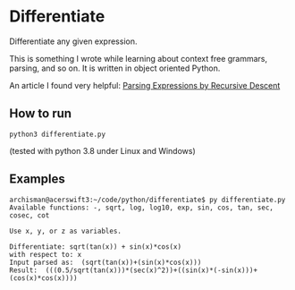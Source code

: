 # Differentiate

Differentiate any given expression.

This is something I wrote while learning about context free grammars, parsing, and so on. It is written in object oriented Python.

An article I found very helpful: [Parsing Expressions by Recursive Descent](https://www.engr.mun.ca/~theo/Misc/exp_parsing.htm)

## How to run

`python3 differentiate.py`

(tested with python 3.8 under Linux and Windows)

## Examples

    archisman@acerswift3:~/code/python/differentiate$ py differentiate.py 
    Available functions: -, sqrt, log, log10, exp, sin, cos, tan, sec, cosec, cot

    Use x, y, or z as variables.

    Differentiate: sqrt(tan(x)) + sin(x)*cos(x)          
    with respect to: x
    Input parsed as:  (sqrt(tan(x))+(sin(x)*cos(x)))
    Result:  (((0.5/sqrt(tan(x)))*(sec(x)^2))+((sin(x)*(-sin(x)))+(cos(x)*cos(x))))
